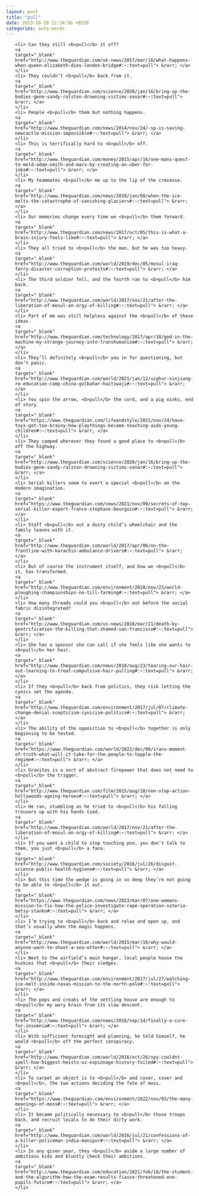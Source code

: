```yaml
---
layout: post
title: "pull"
date: 2023-10-10 12:34:56 +0530
categories: auto-words
---
```

<ol>

    <li> Can they still <b>pull</b> it off?
    <a 
    target="_blank" 
    href="http://www.theguardian.com/uk-news/2017/mar/16/what-happens-when-queen-elizabeth-dies-london-bridge#:~:text=pull"> &rarr; </a>
    </li>
    <li> They couldn’t <b>pull</b> back from it.
    <a 
    target="_blank" 
    href="http://www.theguardian.com/science/2020/jan/16/bring-up-the-bodies-gene-sandy-ralston-drowning-victims-sonar#:~:text=pull"> &rarr; </a>
    </li>
    <li> People <b>pull</b> them but nothing happens.
    <a 
    target="_blank" 
    href="http://www.theguardian.com/news/2014/nov/24/-sp-is-saving-newcastle-mission-impossible#:~:text=pull"> &rarr; </a>
    </li>
    <li> This is terrifically hard to <b>pull</b> off.
    <a 
    target="_blank" 
    href="http://www.theguardian.com/money/2015/apr/16/one-mans-quest-to-meld-adam-smith-and-marx-by-creating-an-uber-for-jobs#:~:text=pull"> &rarr; </a>
    </li>
    <li> My teammates <b>pull</b> me up to the lip of the crevasse.
    <a 
    target="_blank" 
    href="http://www.theguardian.com/news/2019/jan/08/when-the-ice-melts-the-catastrophe-of-vanishing-glaciers#:~:text=pull"> &rarr; </a>
    </li>
    <li> Our memories change every time we <b>pull</b> them forward.
    <a 
    target="_blank" 
    href="http://www.theguardian.com/news/2017/oct/05/this-is-what-a-brain-injury-feels-like#:~:text=pull"> &rarr; </a>
    </li>
    <li> They all tried to <b>pull</b> the man, but he was too heavy.
    <a 
    target="_blank" 
    href="http://www.theguardian.com/world/2019/dec/05/mosul-iraq-ferry-disaster-corruption-protests#:~:text=pull"> &rarr; </a>
    </li>
    <li> The third soldier fell, and the fourth ran to <b>pull</b> him back.
    <a 
    target="_blank" 
    href="http://www.theguardian.com/world/2017/nov/21/after-the-liberation-of-mosul-an-orgy-of-killing#:~:text=pull"> &rarr; </a>
    </li>
    <li> Part of me was still helpless against the <b>pull</b> of these ideas.
    <a 
    target="_blank" 
    href="http://www.theguardian.com/technology/2017/apr/18/god-in-the-machine-my-strange-journey-into-transhumanism#:~:text=pull"> &rarr; </a>
    </li>
    <li> They’ll definitely <b>pull</b> you in for questioning, but don’t panic.
    <a 
    target="_blank" 
    href="http://www.theguardian.com/world/2021/jan/12/uighur-xinjiang-re-education-camp-china-gulbahar-haitiwaji#:~:text=pull"> &rarr; </a>
    </li>
    <li> You spin the arrow, <b>pull</b> the cord, and a pig oinks, end of story.
    <a 
    target="_blank" 
    href="https://www.theguardian.com/lifeandstyle/2022/nov/24/have-toys-got-too-brainy-how-playthings-became-teaching-aids-young-children#:~:text=pull"> &rarr; </a>
    </li>
    <li> They camped wherever they found a good place to <b>pull</b> off the highway.
    <a 
    target="_blank" 
    href="http://www.theguardian.com/science/2020/jan/16/bring-up-the-bodies-gene-sandy-ralston-drowning-victims-sonar#:~:text=pull"> &rarr; </a>
    </li>
    <li> Serial killers seem to exert a special <b>pull</b> on the modern imagination.
    <a 
    target="_blank" 
    href="https://www.theguardian.com/news/2021/nov/09/secrets-of-top-serial-killer-expert-france-stephane-bourgoin#:~:text=pull"> &rarr; </a>
    </li>
    <li> Staff <b>pull</b> out a dusty child’s wheelchair and the family leaves with it.
    <a 
    target="_blank" 
    href="http://www.theguardian.com/world/2017/apr/06/on-the-frontline-with-karachis-ambulance-drivers#:~:text=pull"> &rarr; </a>
    </li>
    <li> But of course the instrument itself, and how we <b>pull</b> it, has transformed.
    <a 
    target="_blank" 
    href="http://www.theguardian.com/environment/2018/nov/23/world-ploughing-championships-no-till-farming#:~:text=pull"> &rarr; </a>
    </li>
    <li> How many threads could you <b>pull</b> out before the social fabric disintegrated?
    <a 
    target="_blank" 
    href="http://www.theguardian.com/us-news/2016/mar/21/death-by-gentrification-the-killing-that-shamed-san-francisco#:~:text=pull"> &rarr; </a>
    </li>
    <li> She has a sponsor she can call if she feels like she wants to <b>pull</b> her hair.
    <a 
    target="_blank" 
    href="http://www.theguardian.com/news/2018/aug/23/tearing-our-hair-out-learning-to-treat-compulsive-hair-pulling#:~:text=pull"> &rarr; </a>
    </li>
    <li> If they <b>pull</b> back from politics, they risk letting the cynics set the agenda.
    <a 
    target="_blank" 
    href="http://www.theguardian.com/environment/2017/jul/07/climate-change-denial-scepticism-cynicism-politics#:~:text=pull"> &rarr; </a>
    </li>
    <li> The ability of the opposition to <b>pull</b> together is only beginning to be tested.
    <a 
    target="_blank" 
    href="https://www.theguardian.com/world/2022/dec/06/irans-moment-of-truth-what-will-it-take-for-the-people-to-topple-the-regime#:~:text=pull"> &rarr; </a>
    </li>
    <li> Gravitas is a sort of abstract firepower that does not need to <b>pull</b> the trigger.
    <a 
    target="_blank" 
    href="http://www.theguardian.com/film/2015/aug/18/non-stop-action-hollywoods-ageing-heroes#:~:text=pull"> &rarr; </a>
    </li>
    <li> He ran, stumbling as he tried to <b>pull</b> his falling trousers up with his hands tied.
    <a 
    target="_blank" 
    href="http://www.theguardian.com/world/2017/nov/21/after-the-liberation-of-mosul-an-orgy-of-killing#:~:text=pull"> &rarr; </a>
    </li>
    <li> If you want a child to stop touching poo, you don’t talk to them, you just <b>pull</b> a face.
    <a 
    target="_blank" 
    href="http://www.theguardian.com/society/2016/jul/26/disgust-science-public-health-hygiene#:~:text=pull"> &rarr; </a>
    </li>
    <li> But this time the wedge is going in so deep they’re not going to be able to <b>pull</b> it out.
    <a 
    target="_blank" 
    href="https://www.theguardian.com/news/2023/mar/07/one-womans-mission-to-fix-how-the-police-investigate-rape-operation-soteria-betsy-stanko#:~:text=pull"> &rarr; </a>
    </li>
    <li> I’m trying to <b>pull</b> back and relax and open up, and that’s usually when the magic happens.
    <a 
    target="_blank" 
    href="http://www.theguardian.com/world/2015/mar/10/why-would-anyone-want-to-shoot-a-sea-otter#:~:text=pull"> &rarr; </a>
    </li>
    <li> Next to the airfield’s main hangar, local people house the huskies that <b>pull</b> their sledges.
    <a 
    target="_blank" 
    href="http://www.theguardian.com/environment/2017/jul/27/watching-ice-melt-inside-nasas-mission-to-the-north-pole#:~:text=pull"> &rarr; </a>
    </li>
    <li> The pops and creaks of the settling house are enough to <b>pull</b> my wary brain from its slow descent.
    <a 
    target="_blank" 
    href="http://www.theguardian.com/news/2018/sep/14/finally-a-cure-for-insomnia#:~:text=pull"> &rarr; </a>
    </li>
    <li> With sufficient foresight and planning, he told himself, he would <b>pull</b> off the perfect conspiracy.
    <a 
    target="_blank" 
    href="http://www.theguardian.com/world/2016/oct/26/spy-couldnt-spell-how-biggest-heists-us-espionage-history-foiled#:~:text=pull"> &rarr; </a>
    </li>
    <li> To carpet an object is to <b>pull</b> and cover, cover and <b>pull</b>, the two actions deciding the fate of moss.
    <a 
    target="_blank" 
    href="https://www.theguardian.com/environment/2022/nov/03/the-many-meanings-of-moss#:~:text=pull"> &rarr; </a>
    </li>
    <li> It became politically necessary to <b>pull</b> those troops back, and recruit locals to do their dirty work.
    <a 
    target="_blank" 
    href="http://www.theguardian.com/world/2016/jul/21/confessions-of-a-killer-policeman-india-manipur#:~:text=pull"> &rarr; </a>
    </li>
    <li> In any given year, they <b>pull</b> aside a large number of ambitious kids and bluntly check their ambitions.
    <a 
    target="_blank" 
    href="http://www.theguardian.com/education/2021/feb/18/the-student-and-the-algorithm-how-the-exam-results-fiasco-threatened-one-pupils-future#:~:text=pull"> &rarr; </a>
    </li>